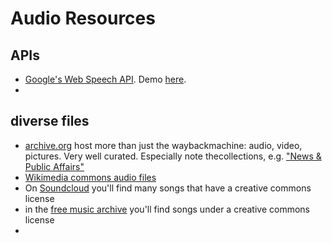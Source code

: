 # Audio Resources

## APIs

* [Google's Web Speech API](https://developers.google.com/web/updates/2013/01/Voice-Driven-Web-Apps-Introduction-to-the-Web-Speech-API?hl=en). Demo [here](https://www.google.com/intl/en/chrome/demos/speech.html).
* 

## diverse files

* [archive.org](https://archive.org/) host more than just the waybackmachine: audio, video, pictures. Very well curated. Especially note thecollections, e.g. ["News & Public Affairs"](https://archive.org/details/newsandpublicaffairs&tab=collection)
* [Wikimedia commons audio files](https://commons.wikimedia.org/wiki/Category:Audio_files)
* On [Soundcloud](https://soundcloud.com/) you'll find many songs that have a creative commons license
* in the [free music archive](http://freemusicarchive.org/) you'll find songs under a creative commons license
*
